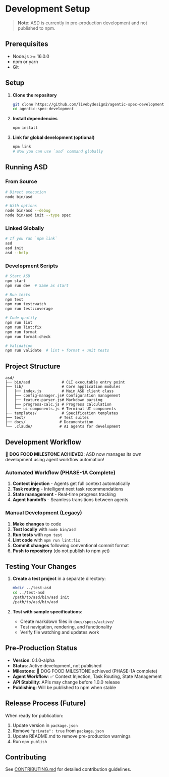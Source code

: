 # Development Setup

> **Note**: ASD is currently in pre-production development and not published to npm.

## Prerequisites

- Node.js >= 16.0.0
- npm or yarn
- Git

## Setup

1. **Clone the repository**

   ```bash
   git clone https://github.com/livebydesign2/agentic-spec-development.git
   cd agentic-spec-development
   ```

2. **Install dependencies**

   ```bash
   npm install
   ```

3. **Link for global development (optional)**
   ```bash
   npm link
   # Now you can use `asd` command globally
   ```

## Running ASD

### From Source

```bash
# Direct execution
node bin/asd

# With options
node bin/asd --debug
node bin/asd init --type spec
```

### Linked Globally

```bash
# If you ran `npm link`
asd
asd init
asd --help
```

### Development Scripts

```bash
# Start ASD
npm start
npm run dev  # Same as start

# Run tests
npm test
npm run test:watch
npm run test:coverage

# Code quality
npm run lint
npm run lint:fix
npm run format
npm run format:check

# Validation
npm run validate  # lint + format + unit tests
```

## Project Structure

```
asd/
├── bin/asd              # CLI executable entry point
├── lib/                 # Core application modules
│   ├── index.js         # Main ASD client class
│   ├── config-manager.js# Configuration management
│   ├── feature-parser.js# Markdown parsing
│   ├── progress-calc.js # Progress calculation
│   └── ui-components.js # Terminal UI components
├── templates/           # Specification templates
├── test/               # Test suites
├── docs/               # Documentation
└── .claude/            # AI agents for development
```

## Development Workflow

🎉 **DOG FOOD MILESTONE ACHIEVED**: ASD now manages its own development using agent workflow automation!

### Automated Workflow (PHASE-1A Complete)

1. **Context injection** - Agents get full context automatically
2. **Task routing** - Intelligent next task recommendations
3. **State management** - Real-time progress tracking
4. **Agent handoffs** - Seamless transitions between agents

### Manual Development (Legacy)

1. **Make changes** to code
2. **Test locally** with `node bin/asd`
3. **Run tests** with `npm test`
4. **Lint code** with `npm run lint:fix`
5. **Commit changes** following conventional commit format
6. **Push to repository** (do not publish to npm yet)

## Testing Your Changes

1. **Create a test project** in a separate directory:

   ```bash
   mkdir ../test-asd
   cd ../test-asd
   /path/to/asd/bin/asd init
   /path/to/asd/bin/asd
   ```

2. **Test with sample specifications**:
   - Create markdown files in `docs/specs/active/`
   - Test navigation, rendering, and functionality
   - Verify file watching and updates work

## Pre-Production Status

- **Version**: 0.1.0-alpha
- **Status**: Active development, not published
- **Milestone**: 🎯 DOG FOOD MILESTONE achieved (PHASE-1A complete)
- **Agent Workflow**: ✅ Context Injection, Task Routing, State Management
- **API Stability**: APIs may change before 1.0.0 release
- **Publishing**: Will be published to npm when stable

## Release Process (Future)

When ready for publication:

1. Update version in `package.json`
2. Remove `"private": true` from `package.json`
3. Update README.md to remove pre-production warnings
4. Run `npm publish`

## Contributing

See [CONTRIBUTING.md](CONTRIBUTING.md) for detailed contribution guidelines.

